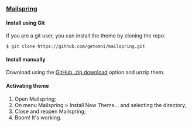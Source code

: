 ### [Mailspring](https://getmailspring.com/)

#### Install using Git

If you are a git user, you can install the theme by cloning the repo:

    $ git clone https://github.com/getomni/mailspring.git

#### Install manually

Download using the [GitHub .zip download](https://github.com/getomni/mailspring/archive/master.zip) option and unzip them.

#### Activating theme

1. Open Mailspring;
2. On menu Mailspring > Install New Theme... and selecting the directory;
3. Close and reopen Mailspring;
4. Boom! It's working.
